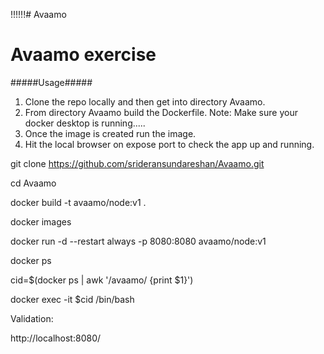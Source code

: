 !!!!!!# Avaamo

Avaamo exercise
===============

#####Usage#####

1) Clone the repo locally and then get into directory Avaamo.
2) From directory Avaamo build the Dockerfile. Note: Make sure your docker desktop is running.....
3) Once the image is created run the image.
4) Hit the local browser on expose port to check the app up and running.

git clone https://github.com/srideransundareshan/Avaamo.git

cd Avaamo

docker build -t avaamo/node:v1 .

docker images

docker run -d --restart always -p 8080:8080 avaamo/node:v1

docker ps

cid=$(docker ps | awk '/avaamo/ {print $1}')

docker exec -it $cid /bin/bash

Validation:

http://localhost:8080/


